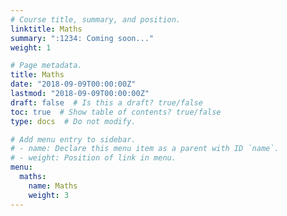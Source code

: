 ```yaml
---
# Course title, summary, and position.
linktitle: Maths
summary: ":1234: Coming soon..."
weight: 1

# Page metadata.
title: Maths
date: "2018-09-09T00:00:00Z"
lastmod: "2018-09-09T00:00:00Z"
draft: false  # Is this a draft? true/false
toc: true  # Show table of contents? true/false
type: docs  # Do not modify.

# Add menu entry to sidebar.
# - name: Declare this menu item as a parent with ID `name`.
# - weight: Position of link in menu.
menu:
  maths:
    name: Maths
    weight: 3
---
```

